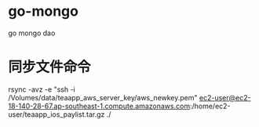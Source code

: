 # go-mongo
go mongo dao

# 同步文件命令
rsync -avz  -e   "ssh -i /Volumes/data/teaapp_aws_server_key/aws_newkey.pem" ec2-user@ec2-18-140-28-67.ap-southeast-1.compute.amazonaws.com:/home/ec2-user/teaapp_ios_paylist.tar.gz ./